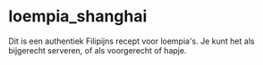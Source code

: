 # loempia_shanghai
Dit is een authentiek Filipijns recept voor loempia's. Je kunt het als bijgerecht serveren, of als voorgerecht of hapje.

